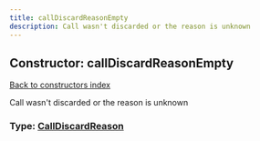 ```yaml
---
title: callDiscardReasonEmpty
description: Call wasn't discarded or the reason is unknown
---
```

## Constructor: callDiscardReasonEmpty  
[Back to constructors index](index.md)



Call wasn't discarded or the reason is unknown




### Type: [CallDiscardReason](../types/CallDiscardReason.md)


